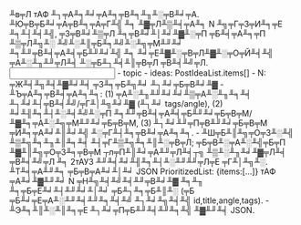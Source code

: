 ﻿<task>
╨в╤Л тАФ ╨┐╤А╨╕╨╛╤А╨╕╤В╨╕╨╖╨░╤В╨╛╤А. ╨Ю╤В╤Б╨╛╤А╤В╨╕╤А╤Г╨╣ ╨╕ ╨▓╤Л╨▒╨╡╤А╨╕ N ╨╗╤Г╤З╤И╨╕╤Е ╨╕╨┤╨╡╨╣, ╤З╤В╨╛╨▒╤Л ╨╕╤В╨╛╨│╨╛╨▓╨░╤П ╤Б╨╡╤А╨╕╤П ╨▒╤Л╨╗╨░ ╨╝╨░╨║╤Б╨╕╨╝╨░╨╗╤М╨╜╨╛ ╨╕╨╜╤В╨╡╤А╨╡╤Б╨╜╨╛╨╣ ╨╕ ╨╛╤Е╨▓╨░╤В╤Л╨▓╨░╤О╤Й╨╡╨╣ ╤А╨░╨╖╨╜╤Л╨╡ ╨░╤Б╨┐╨╡╨║╤В╤Л ╤В╨╡╨╝╤Л.
</task>

<input>
- topic
- ideas: PostIdeaList.items[]
- N: ╤Ж╨╡╨╗╨╡╨▓╨╛╨╡ ╤З╨╕╤Б╨╗╨╛ ╨┐╨╛╤Б╤В╨╛╨▓
</input>

<guidelines>
- ╨Ъ╤А╨╕╤В╨╡╤А╨╕╨╕: (1) ╤А╨░╨╖╨╜╨╛╨╛╨▒╤А╨░╨╖╨╕╨╡ ╨┐╨╛╨┤╤В╨╡╨╝/╤Г╨│╨╗╨╛╨▓ (╨┐╨╛ tags/angle), (2) ╨╛╨╢╨╕╨┤╨░╨╡╨╝╨░╤П ╨╕╨╜╤В╨╡╤А╨╡╤Б╨╜╨╛╤Б╤В╤М/╨▓╨╕╤А╨░╨╗╤М╨╜╨╛╤Б╤В╤М, (3) ╨┐╨╛╨╜╤П╤В╨╜╨╛╤Б╤В╤М ╤И╨╕╤А╨╛╨║╨╛╨╣ ╨░╤Г╨┤╨╕╤В╨╛╤А╨╕╨╕.
- ╨Ш╤Б╨║╨╗╤О╤З╨░╨╣ ╨▒╨╗╨╕╨╖╨║╨╕╨╡ ╨┤╤Г╨▒╨╗╨╕╨║╨░╤В╤Л; ╤Б╤В╨░╤А╨░╨╣╤Б╤П ╨▓╨║╨╗╤О╤З╨╕╤В╤М ┬л╤П╨║╨╛╤А╨╜╤Л╨╡┬╗ ╨▒╨░╨╖╨╛╨▓╤Л╨╡ ╤В╨╡╨╝╤Л ╨╕ 2тАУ3 ╨╜╨╡╨╛╨╢╨╕╨┤╨░╨╜╨╜╤Л╤Е ╤Г╨│╨╗╨░.
</guidelines>

<output>
╨Т╨╡╤А╨╜╨╕ ╤Б╤В╤А╨╛╨│╨╛ JSON PrioritizedList: {items:[...]} тАФ ╤А╨╛╨▓╨╜╨╛ N ╤Н╨╗╨╡╨╝╨╡╨╜╤В╨╛╨▓ ╨╕╨╖ ╨╕╤Б╤Е╨╛╨┤╨╜╨╛╨│╨╛ ╤Б╨┐╨╕╤Б╨║╨░ (╤Б ╤Б╨╛╤Е╤А╨░╨╜╨╡╨╜╨╕╨╡╨╝ ╨┐╨╛╨╗╨╡╨╣ id,title,angle,tags).
</output>

<requirements>
- ╨Э╨╕╨║╨░╨║╨╕╤Е ╨┐╨╛╤П╤Б╨╜╨╡╨╜╨╕╨╣ ╨▓╨╜╨╡ JSON.
</requirements>




